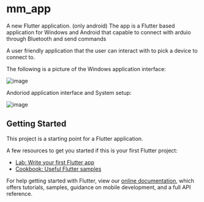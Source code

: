 # mm_app

A new Flutter application.
(only android)
The app is a Flutter based application for Windows and Android that capable to connect with arduio through Bluetooth and send commands

A user friendly application that the user can interact with to pick a device to connect to.

The following is a picture of the Windows application interface:

![image](https://github.com/user-attachments/assets/9f1b84fc-d1b0-4c6b-b3e9-8a2142f6f63e)

Andoriod application interface and System setup:

![image](https://github.com/user-attachments/assets/9ab5781c-f005-4fab-a428-13baaa9837e1)

## Getting Started

This project is a starting point for a Flutter application.

A few resources to get you started if this is your first Flutter project:

- [Lab: Write your first Flutter app](https://flutter.dev/docs/get-started/codelab)
- [Cookbook: Useful Flutter samples](https://flutter.dev/docs/cookbook)

For help getting started with Flutter, view our
[online documentation](https://flutter.dev/docs), which offers tutorials,
samples, guidance on mobile development, and a full API reference.
